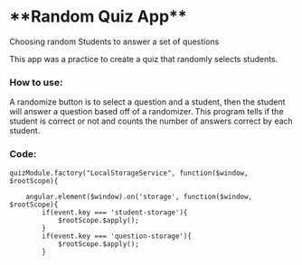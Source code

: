 <h1>**Random Quiz App**</h1>

Choosing random Students to answer a set of questions

<p>This app was a practice to create a quiz that randomly selects students.</p>

<h3>How to use:</h3>

<p>A randomize button is to select a question and a student, then the student will
answer a question based off of a randomizer.  This program tells if the 
student is correct or not and counts the number of answers correct by each
student.</p>

<h3>Code:</h3>

``` 
quizModule.factory("LocalStorageService", function($window, $rootScope){
    
    angular.element($window).on('storage', function($window, $rootScope){
        if(event.key === 'student-storage'){
            $rootScope.$apply();
        }
        if(event.key === 'question-storage'){
            $rootScope.$apply();
        }
```
